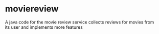 # moviereview
A java code for the movie review service collects reviews for movies from its user and implements more features
